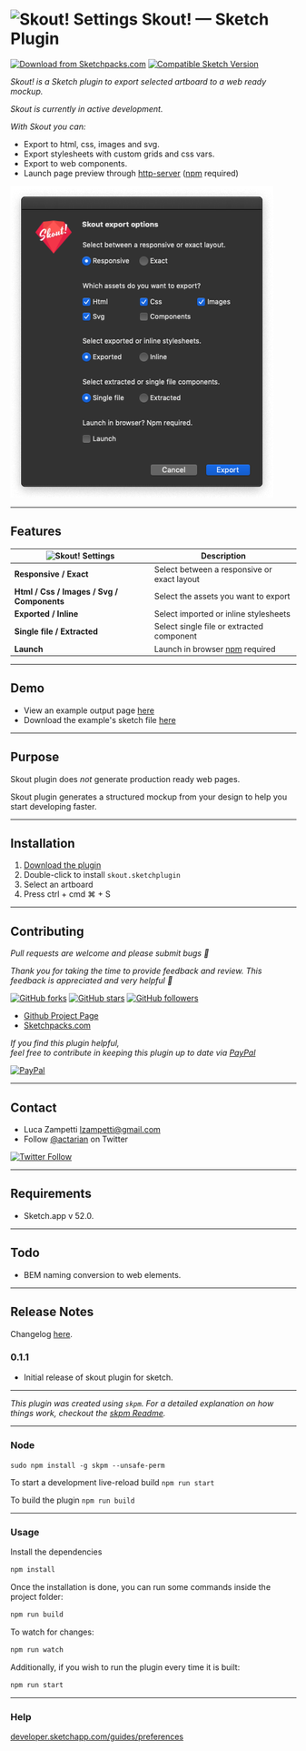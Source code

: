 # ![Skout! Settings](assets/favicon.ico) Skout! — Sketch Plugin

[![Download from Sketchpacks.com](https://badges.sketchpacks.com/plugins/com.circledev.skout/version.svg)](https://api.sketchpacks.com/v1/plugins/com.circledev.skout/download) 
[![Compatible Sketch Version](https://badges.sketchpacks.com/plugins/com.circledev.skout/compatibility.svg)](https://sketchpacks.com/circledev/skout)

*Skout! is a Sketch plugin to export selected artboard to a web ready mockup.*

*Skout is currently in active development.*

*With Skout you can:*

<!--
<a href="https://www.sketchapp.com"><img width="160" height="41" src="images/sketch-badge.png"></a>
<a href="http://bit.ly/SketchRunnerWebsite"><img width="160" height="41" src="http://sketchrunner.com/img/badge_blue.png"></a>
-->

* Export to html, css, images and svg.
* Export stylesheets with custom grids and css vars.
* Export to web components.
* Launch page preview through [http-server](https://www.npmjs.com/package/http-server) ([npm](https://nodejs.org) required)

![Skout! Settings](example/settings.png)

___

## Features

| ![Skout! Settings](assets/favicon.ico) | Description |
| --- | --- |
| **Responsive / Exact** | Select between a responsive or exact layout |
| **Html / Css / Images / Svg / Components** | Select the assets you want to export |
| **Exported / Inline** | Select imported or inline stylesheets |
| **Single file / Extracted** | Select single file or extracted component |
| **Launch** | Launch in browser [npm](https://nodejs.org) required |
___

## Demo

* View an example output page [here](https://actarian.github.io/skout/)
* Download the example's sketch file [here](example/mockup.sketch)
___

## Purpose

Skout plugin does _not_ generate production ready web pages. 

Skout plugin generates a structured mockup from your design to help you start developing faster.

___

## Installation

1. [Download the plugin](https://api.sketchpacks.com/v1/plugins/com.circledev.skout/download)
2. Double-click to install `skout.sketchplugin`
3. Select an artboard
4. Press ctrl + cmd ⌘ + S

___

## Contributing

*Pull requests are welcome and please submit bugs 🐞*

*Thank you for taking the time to provide feedback and review. This feedback is appreciated and very helpful 🌈*

[![GitHub forks](https://img.shields.io/github/forks/actarian/skout.svg?style=social&label=Fork&maxAge=2592000)](https://gitHub.com/actarian/skout/network/)  [![GitHub stars](https://img.shields.io/github/stars/actarian/skout.svg?style=social&label=Star&maxAge=2592000)](https://GitHub.com/actarian/skout/stargazers/)  [![GitHub followers](https://img.shields.io/github/followers/actarian.svg?style=social&label=Follow&maxAge=2592000)](https://github.com/actarian?tab=followers)

* [Github Project Page](https://github.com/actarian/skout) 
* [Sketchpacks.com](https://api.sketchpacks.com/v1/plugins/com.circledev.skout/download)

*If you find this plugin helpful,   
feel free to contribute in keeping this plugin up to date via [PayPal](https://www.paypal.me/circledev/5)*

[![PayPal](https://www.paypalobjects.com/webstatic/en_US/i/buttons/PP_logo_h_100x26.png)](https://www.paypal.me/circledev/5)
___

## Contact

* Luca Zampetti <lzampetti@gmail.com>
* Follow [@actarian](https://twitter.com/actarian) on Twitter

[![Twitter Follow](https://img.shields.io/twitter/follow/actarian.svg?style=social&label=Follow%20@actarian)](https://twitter.com/actarian)

---
## Requirements

* Sketch.app v 52.0.
___

## Todo

* BEM naming conversion to web elements.
___

## Release Notes
Changelog [here](https://github.com/actarian/skout/blob/master/CHANGELOG.md).

### 0.1.1

* Initial release of skout plugin for sketch.

___


_This plugin was created using `skpm`. For a detailed explanation on how things work, checkout the [skpm Readme](https://github.com/skpm/skpm/blob/master/README.md)._
___
### Node

`sudo npm install -g skpm --unsafe-perm`

To start a development live-reload build
  `npm run start`

To build the plugin
  `npm run build`
___
### Usage

Install the dependencies

```bash
npm install
```

Once the installation is done, you can run some commands inside the project folder:

```bash
npm run build
```

To watch for changes:

```bash
npm run watch
```

Additionally, if you wish to run the plugin every time it is built:

```bash
npm run start
```
___
### Help

[developer.sketchapp.com/guides/preferences](https://developer.sketchapp.com/guides/preferences/)
